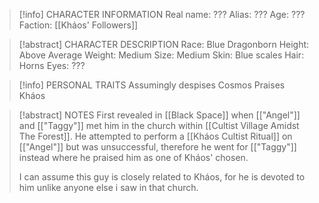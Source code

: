 
> [!info] CHARACTER INFORMATION
> Real name: ???
> Alias: ???
> Age: ???
> Faction: [[Kháos' Followers]]
> 

> [!abstract] CHARACTER DESCRIPTION
> Race: Blue Dragonborn
> Height: Above Average
> Weight: Medium
> Size: Medium
> Skin: Blue scales
> Hair: Horns
> Eyes: ???

> [!info] PERSONAL TRAITS
> Assumingly despises Cosmos
> Praises Kháos

> [!abstract] NOTES
>  First revealed in [[Black Space]] when [["Angel"]] and [["Taggy"]] met him in the church within [[Cultist Village Amidst The Forest]]. He attempted to perform a [[Kháos Cultist Ritual]] on [["Angel"]] but was unsuccessful, therefore he went for [["Taggy"]] instead where he praised him as one of Kháos' chosen.
> 
> I can assume this guy is closely related to Kháos, for he is devoted to him unlike anyone else i saw in that church.